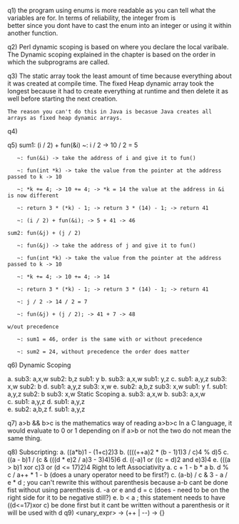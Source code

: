 q1) the program using enums is more readable as you can tell what the variables are for. In terms of reliability, the integer from is       
    better since you dont have to cast the enum into an integer or using it within another function.

q2) Perl dynamic scoping is based on where you declare the local varibale. The Dynamic scoping explained in the chapter is
    based on the order in which the subprograms are called.

q3) The static array took the least amount of time because everything about it was created at compile time. The fixed Heap dynamic array       took the longest because it had to create everything at runtime and then delete it as well before starting the next creation.
    
    The reason you can't do this in Java is becasue Java creates all arrays as fixed heap dynamic arrays.
 
q4) 

q5) sum1: (i / 2) + fun(&i)
       ~: i / 2 -> 10 / 2 = 5
       
       ~: fun(&i) -> take the address of i and give it to fun()
       
       ~: fun(int *k) -> take the value from the pointer at the address passed to k -> 10
       
       ~: *k += 4; -> 10 += 4; -> *k = 14 the value at the address in &i is now different
       
       ~: return 3 * (*k) - 1; -> return 3 * (14) - 1; -> return 41
       
       ~: (i / 2) + fun(&i); -> 5 + 41 -> 46
    
    sum2: fun(&j) + (j / 2)
       
       ~: fun(&j) -> take the address of j and give it to fun()
       
       ~: fun(int *k) -> take the value from the pointer at the address passed to k -> 10
       
       ~: *k += 4; -> 10 += 4; -> 14
       
       ~: return 3 * (*k) - 1; -> return 3 * (14) - 1; -> return 41
       
       ~: j / 2 -> 14 / 2 = 7
       
       ~: fun(&j) + (j / 2); -> 41 + 7 -> 48
    
    w/out precedence 
       
       ~: sum1 = 46, order is the same with or without precedence
       
       ~: sum2 = 24, without precedence the order does matter


q6) Dynamic Scoping

a. sub3: a,x,w sub2: b,z sub1: y
       b. sub3: a,x,w sub1: y,z 
       c. sub1: a,y,z sub3: x,w sub2: b
       d. sub1: a,y,z sub3: x,w 
       e. sub2: a,b,z sub3: x,w sub1: y
       f. sub1: a,y,z sub2: b sub3: x,w
    Static Scoping
       a. sub3: a,x,w
       b. sub3: a,x,w  
       c. sub1: a,y,z 
       d. sub1: a,y,z  
       e. sub2: a,b,z 
       f. sub1: a,y,z

q7) a>b && b>c is the mathematics way of reading a>b>c
    In a C language, it would evaluate to 0 or 1 depending on if a>b or not
    the two do not mean the same thing.
    
q8) Subscripting:
       a. ((a*b)1 - (1+c)2)3
       b. ((((++a)2 * (b - 1)1)3 / c)4 % d)5
       c. ((a - b)1 / (c & (((d * e)2 / a)3 - 3)4)5)6
       d. ((-a)1 or ((c = d)2 and e)3)4
       e. (((a > b)1 xor c)3 or (d <= 17)2)4
    Right to left Associativity
       a. c + 1 - b * a
       b. d % c / a++ * 1 - b          (does a unary operator need to be first?)
       c. (a-b) / c & 3 - a / e * d  ;  you can't rewrite this without parenthesis because a-b cant be done fist without using                                                   parenthesis
       d.  -a or e and d = c           (does - need to be on the right side for it to be negative still?)
       e.  b < a                     ; this statement needs to have ((d<=17)xor c) be done first but it cant be written without a                                              parenthesis or it will be used with d 
q9) <unary_expr> -> (++ | --)
    <expr> -> <term> {}
       
